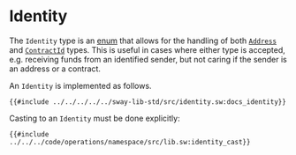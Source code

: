 # Identity

The `Identity` type is an [enum](../../language/built-ins/enums.md) that allows for the handling of both [`Address`](address.md) and [`ContractId`](contract-id.md) types. This is useful in cases where either type is accepted, e.g. receiving funds from an identified sender, but not caring if the sender is an address or a contract.

An `Identity` is implemented as follows.

```sway
{{#include ../../../../../sway-lib-std/src/identity.sw:docs_identity}}
```

Casting to an `Identity` must be done explicitly:

```sway
{{#include ../../../code/operations/namespace/src/lib.sw:identity_cast}}
```
